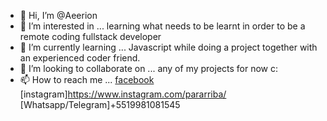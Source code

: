 - 👋 Hi, I’m @Aeerion
- 👀 I’m interested in ... learning what needs to be learnt in order to be a remote coding fullstack developer
- 🌱 I’m currently learning ... Javascript while doing a project together with an experienced coder friend.
- 💞️ I’m looking to collaborate on ... any of my projects for now c:
- 📫 How to reach me ... [facebook](https://www.facebook.com/pedro.parahyba) [instagram]https://www.instagram.com/pararriba/ [Whatsapp/Telegram]+5519981081545

<!---
Aeerion/Aeerion is a ✨ special ✨ repository because its `README.md` (this file) appears on your GitHub profile.
You can click the Preview link to take a look at your changes.
--->
